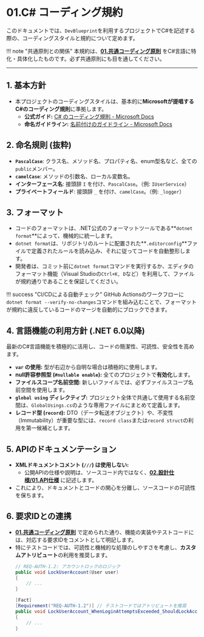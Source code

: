 # 01.C# コーディング規約

このドキュメントでは、`DevBlueprint`を利用するプロジェクトでC#を記述する際の、コーディングスタイルと規約について定めます。

!!! note "共通原則との関係"
    本規約は、**[01.共通コーディング原則](../../01_共通規則/01_共通コーディング原則.md)** をC#言語に特化・具体化したものです。必ず共通原則にも目を通してください。

---

## 1. 基本方針

*   本プロジェクトのコーディングスタイルは、基本的に**Microsoftが提唱するC#のコーディング規則**に準拠します。
    *   **公式ガイド:** [C# のコーディング規則 - Microsoft Docs](https://learn.microsoft.com/ja-jp/dotnet/csharp/fundamentals/coding-style/coding-conventions)
    *   **命名ガイドライン:** [名前付けのガイドライン - Microsoft Docs](https://learn.microsoft.com/ja-jp/dotnet/standard/design-guidelines/naming-guidelines)

## 2. 命名規則 (抜粋)

*   **`PascalCase`**: クラス名、メソッド名、プロパティ名、enum型名など、全ての`public`メンバー。
*   **`camelCase`**: メソッドの引数名、ローカル変数名。
*   **インターフェース名**: 接頭辞 `I` を付け、`PascalCase`。（例: `IUserService`）
*   **プライベートフィールド**: 接頭辞 `_` を付け、`camelCase`。（例: `_logger`）

## 3. フォーマット

*   コードのフォーマットは、.NET公式のフォーマットツールである**`dotnet format`**によって、機械的に統一します。
*   `dotnet format`は、リポジトリのルートに配置された**`.editorconfig`**ファイルで定義されたルールを読み込み、それに従ってコードを自動整形します。
*   開発者は、コミット前に`dotnet format`コマンドを実行するか、エディタのフォーマット機能（Visual Studioの`Ctrl+K, D`など）を利用して、ファイルが規約通りであることを保証してください。

!!! success "CI/CDによる自動チェック"
    GitHub Actionsのワークフローに`dotnet format --verify-no-changes`コマンドを組み込むことで、フォーマットが規約に違反しているコードのマージを自動的にブロックできます。

## 4. 言語機能の利用方針 (.NET 6.0以降)

最新のC#言語機能を積極的に活用し、コードの簡潔性、可読性、安全性を高めます。

*   **`var` の使用:** 型が右辺から自明な場合は積極的に使用します。
*   **null許容参照型 (`#nullable enable`):** 全てのプロジェクトで**有効化**します。
*   **ファイルスコープ名前空間:** 新しいファイルでは、必ずファイルスコープ名前空間を使用します。
*   **`global using` ディレクティブ:** プロジェクト全体で共通して使用する名前空間は、`GlobalUsings.cs`のような専用ファイルにまとめて定義します。
*   **レコード型 (`record`):** DTO（データ転送オブジェクト）や、不変性（Immutability）が重要な型には、`record class`または`record struct`の利用を第一候補とします。

## 5. APIのドキュメンテーション

*   **XMLドキュメントコメント (`///`) は使用しない:**
    *   公開APIの仕様や説明は、ソースコード内ではなく、**[02.設計仕様/01.API仕様](../../../02_設計仕様/01_API仕様/README.md)** に記述します。
*   これにより、ドキュメントとコードの関心を分離し、ソースコードの可読性を保ちます。

## 6. 要求IDとの連携

*   **[01.共通コーディング原則](../../01_共通規則/01_共通コーディング原則.md)** で定められた通り、機能の実装やテストコードには、対応する要求IDをコメントとして明記します。
*   特にテストコードでは、可読性と機械的な処理のしやすさを考慮し、**カスタムアトリビュート**の利用を推奨します。
    ```csharp
    // REQ-AUTH-1.2: アカウントロックのロジック
    public void LockUserAccount(User user)
    {
        // ...
    }
    
    [Fact]
    [Requirement("REQ-AUTH-1.2")] // テストコードではアトリビュートを推奨
    public void LockUserAccount_WhenLoginAttemptsExceeded_ShouldLockAccount()
    {
        // ...
    }
    ```
